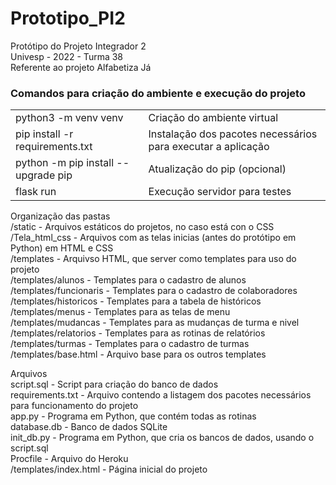 # Prototipo_PI2

Protótipo do Projeto Integrador 2<br>
Univesp - 2022 - Turma 38<br>
Referente ao projeto Alfabetiza Já<br>

<h3> Comandos para criação do ambiente e execução do projeto</h3>
<table>
  <tr>
    <td>python3 -m venv venv</td>
    <td>Criação do ambiente virtual</td>
  </tr>
  <tr>
    <td>pip install -r requirements.txt</td>
    <td>Instalação dos pacotes necessários para executar a aplicação</td>
  </tr>
  <tr>
    <td>python -m pip install --upgrade pip</td>
    <td>Atualização do pip (opcional)</td>
  </tr>
  <tr>
    <td>flask run</td>
    <td>Execução servidor para testes</td>
  </tr>
</table>

Organização das pastas<br>
/static - Arquivos estáticos do projetos, no caso está con o CSS<br>
/Tela_html_css - Arquivos com as telas inicias (antes do protótipo em Python) em HTML e CSS<br>
/templates - Arquivso HTML, que server como templates para uso do projeto<br>
/templates/alunos - Templates para o cadastro de alunos<br>
/templates/funcionaris - Templates para o cadastro de colaboradores<br>
/templates/historicos - Templates para a tabela de históricos<br>
/templates/menus - Templates para as telas de menu<br>
/templates/mudancas - Templates para as mudanças de turma e nivel<br>
/templates/relatorios - Templates para as rotinas de relatórios<br>
/templates/turmas - Templates para o cadastro de turmas<br>
/templates/base.html - Arquivo base para os outros templates<br>

Arquivos<br>
script.sql - Script para criação do banco de dados<br>
requirements.txt - Arquivo contendo a listagem dos pacotes necessários para funcionamento do projeto<br>
app.py - Programa em Python, que contém todas as rotinas<br>
database.db - Banco de dados SQLite<br>
init_db.py - Programa em Python, que cria os bancos de dados, usando o script.sql<br>
Procfile - Arquivo do Heroku<br>
/templates/index.html - Página inicial do projeto<br>

